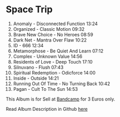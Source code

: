 # Space Trip

1. Anomaly - Disconnected Function 13:24
2. Organized - Classic Motion 09:32
3. Brave New Choice - No Heroes 08:59
4. Dark Net - Mantra Over Flaw 10:22
5. ID - 666 12:34
6. Metamorphose - Be Quiet And Learn 07:12
7. Complex - Unknown Value 14:56
8. Residents of Love - Deep Touch 17:10
9. Silnuvano - Flush 07:43
10. Spiritual Redemption - Odicforce 14:00
11. Inside - Outside 14:21
12. Running Out Of Time - No Turning Back 10:42
13. Pagan - Cult To The Sun 14:53

This Album is for Sell at [Bandcamp](https://odicforcesounds.bandcamp.com/album/space-trip) for 3 Euros only.

Read Album Description in Github [here](../../Dreams/Descriptions/Space_Trip.md)